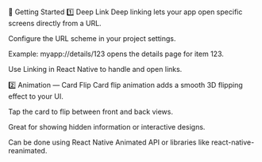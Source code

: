 🚀 Getting Started
1️⃣ Deep Link
Deep linking lets your app open specific screens directly from a URL.

Configure the URL scheme in your project settings.

Example: myapp://details/123 opens the details page for item 123.

Use Linking in React Native to handle and open links.

2️⃣ Animation — Card Flip
Card flip animation adds a smooth 3D flipping effect to your UI.

Tap the card to flip between front and back views.

Great for showing hidden information or interactive designs.

Can be done using React Native Animated API or libraries like react-native-reanimated.
